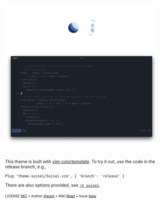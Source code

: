 ![Suisei Banner] ![Suisei Dark Mode Preview Screenshot]

[suisei banner]: ./artwork/banner.png "「水星」"
[suisei dark mode preview screenshot]: ./artwork/preview/dark.png

<br/>

This theme is built with [vim-colortemplate]. To try it out, use the code in the
release branch, e.g.,

[vim-colortemplate]: https://github.com/lifepillar/vim-colortemplate
[vim-plug]: https://github.com/junegunn/vim-plug

```vim
Plug 'theme-suisei/Suisei.vim', { 'branch': 'release' }
```

There are also options provided, see
[`:h suisei`](https://github.com/theme-suisei/Suisei.vim/blob/release/doc/suisei.txt).

<sub>LICENSE [MIT] • Author [@equt] • Wiki [Read] • Issue [New]</sub>

[mit]: ./LICENSE
[@equt]: https://github.com/equt
[read]: https://github.com/theme-suisei/Suisei.vim/wiki
[new]: https://github.com/theme-suisei/Suisei.vim/issues/new/choose

